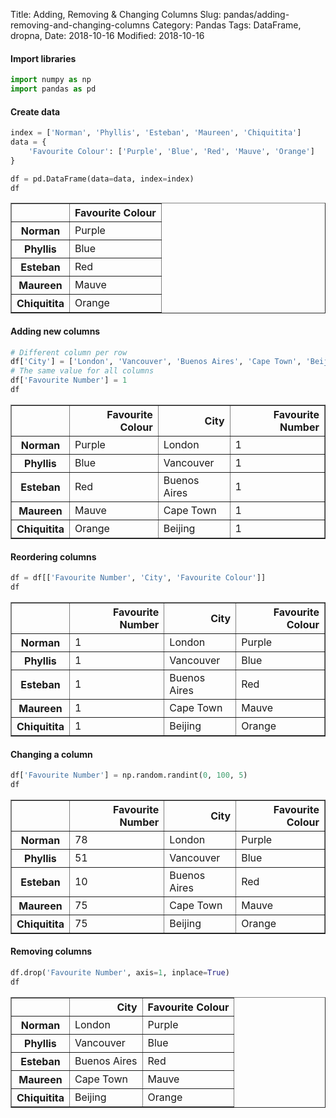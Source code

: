 Title: Adding, Removing & Changing Columns
Slug: pandas/adding-removing-and-changing-columns
Category: Pandas
Tags: DataFrame, dropna, 
Date: 2018-10-16
Modified: 2018-10-16

#### Import libraries


```python
import numpy as np
import pandas as pd
```

#### Create data


```python
index = ['Norman', 'Phyllis', 'Esteban', 'Maureen', 'Chiquitita']
data = {
    'Favourite Colour': ['Purple', 'Blue', 'Red', 'Mauve', 'Orange']
}

df = pd.DataFrame(data=data, index=index)
df
```




<div>
<style scoped>
    .dataframe tbody tr th:only-of-type {
        vertical-align: middle;
    }

    .dataframe tbody tr th {
        vertical-align: top;
    }

    .dataframe thead th {
        text-align: right;
    }
</style>
<table border="1" class="dataframe">
  <thead>
    <tr style="text-align: right;">
      <th></th>
      <th>Favourite Colour</th>
    </tr>
  </thead>
  <tbody>
    <tr>
      <th>Norman</th>
      <td>Purple</td>
    </tr>
    <tr>
      <th>Phyllis</th>
      <td>Blue</td>
    </tr>
    <tr>
      <th>Esteban</th>
      <td>Red</td>
    </tr>
    <tr>
      <th>Maureen</th>
      <td>Mauve</td>
    </tr>
    <tr>
      <th>Chiquitita</th>
      <td>Orange</td>
    </tr>
  </tbody>
</table>
</div>



#### Adding new columns


```python
# Different column per row
df['City'] = ['London', 'Vancouver', 'Buenos Aires', 'Cape Town', 'Beijing']
# The same value for all columns
df['Favourite Number'] = 1
df
```




<div>
<style scoped>
    .dataframe tbody tr th:only-of-type {
        vertical-align: middle;
    }

    .dataframe tbody tr th {
        vertical-align: top;
    }

    .dataframe thead th {
        text-align: right;
    }
</style>
<table border="1" class="dataframe">
  <thead>
    <tr style="text-align: right;">
      <th></th>
      <th>Favourite Colour</th>
      <th>City</th>
      <th>Favourite Number</th>
    </tr>
  </thead>
  <tbody>
    <tr>
      <th>Norman</th>
      <td>Purple</td>
      <td>London</td>
      <td>1</td>
    </tr>
    <tr>
      <th>Phyllis</th>
      <td>Blue</td>
      <td>Vancouver</td>
      <td>1</td>
    </tr>
    <tr>
      <th>Esteban</th>
      <td>Red</td>
      <td>Buenos Aires</td>
      <td>1</td>
    </tr>
    <tr>
      <th>Maureen</th>
      <td>Mauve</td>
      <td>Cape Town</td>
      <td>1</td>
    </tr>
    <tr>
      <th>Chiquitita</th>
      <td>Orange</td>
      <td>Beijing</td>
      <td>1</td>
    </tr>
  </tbody>
</table>
</div>



#### Reordering columns


```python
df = df[['Favourite Number', 'City', 'Favourite Colour']]
df
```




<div>
<style scoped>
    .dataframe tbody tr th:only-of-type {
        vertical-align: middle;
    }

    .dataframe tbody tr th {
        vertical-align: top;
    }

    .dataframe thead th {
        text-align: right;
    }
</style>
<table border="1" class="dataframe">
  <thead>
    <tr style="text-align: right;">
      <th></th>
      <th>Favourite Number</th>
      <th>City</th>
      <th>Favourite Colour</th>
    </tr>
  </thead>
  <tbody>
    <tr>
      <th>Norman</th>
      <td>1</td>
      <td>London</td>
      <td>Purple</td>
    </tr>
    <tr>
      <th>Phyllis</th>
      <td>1</td>
      <td>Vancouver</td>
      <td>Blue</td>
    </tr>
    <tr>
      <th>Esteban</th>
      <td>1</td>
      <td>Buenos Aires</td>
      <td>Red</td>
    </tr>
    <tr>
      <th>Maureen</th>
      <td>1</td>
      <td>Cape Town</td>
      <td>Mauve</td>
    </tr>
    <tr>
      <th>Chiquitita</th>
      <td>1</td>
      <td>Beijing</td>
      <td>Orange</td>
    </tr>
  </tbody>
</table>
</div>



#### Changing a column


```python
df['Favourite Number'] = np.random.randint(0, 100, 5)
df
```




<div>
<style scoped>
    .dataframe tbody tr th:only-of-type {
        vertical-align: middle;
    }

    .dataframe tbody tr th {
        vertical-align: top;
    }

    .dataframe thead th {
        text-align: right;
    }
</style>
<table border="1" class="dataframe">
  <thead>
    <tr style="text-align: right;">
      <th></th>
      <th>Favourite Number</th>
      <th>City</th>
      <th>Favourite Colour</th>
    </tr>
  </thead>
  <tbody>
    <tr>
      <th>Norman</th>
      <td>78</td>
      <td>London</td>
      <td>Purple</td>
    </tr>
    <tr>
      <th>Phyllis</th>
      <td>51</td>
      <td>Vancouver</td>
      <td>Blue</td>
    </tr>
    <tr>
      <th>Esteban</th>
      <td>10</td>
      <td>Buenos Aires</td>
      <td>Red</td>
    </tr>
    <tr>
      <th>Maureen</th>
      <td>75</td>
      <td>Cape Town</td>
      <td>Mauve</td>
    </tr>
    <tr>
      <th>Chiquitita</th>
      <td>75</td>
      <td>Beijing</td>
      <td>Orange</td>
    </tr>
  </tbody>
</table>
</div>



#### Removing columns


```python
df.drop('Favourite Number', axis=1, inplace=True)
df
```




<div>
<style scoped>
    .dataframe tbody tr th:only-of-type {
        vertical-align: middle;
    }

    .dataframe tbody tr th {
        vertical-align: top;
    }

    .dataframe thead th {
        text-align: right;
    }
</style>
<table border="1" class="dataframe">
  <thead>
    <tr style="text-align: right;">
      <th></th>
      <th>City</th>
      <th>Favourite Colour</th>
    </tr>
  </thead>
  <tbody>
    <tr>
      <th>Norman</th>
      <td>London</td>
      <td>Purple</td>
    </tr>
    <tr>
      <th>Phyllis</th>
      <td>Vancouver</td>
      <td>Blue</td>
    </tr>
    <tr>
      <th>Esteban</th>
      <td>Buenos Aires</td>
      <td>Red</td>
    </tr>
    <tr>
      <th>Maureen</th>
      <td>Cape Town</td>
      <td>Mauve</td>
    </tr>
    <tr>
      <th>Chiquitita</th>
      <td>Beijing</td>
      <td>Orange</td>
    </tr>
  </tbody>
</table>
</div>


